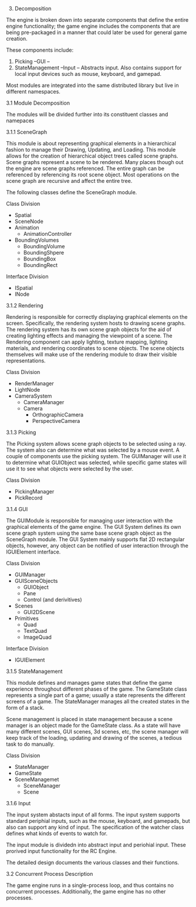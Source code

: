 3. Decomposition

The engine is broken down into separate components that define the entire engine functionality; the game engine includes the components that are being pre-packaged in a manner that could later be used for general game creation.

These components include:
  1. Picking –GUI –
  1. StateManagement –Input – Abstracts input. Also contains support for local input devices such as mouse, keyboard, and gamepad.

Most modules are integrated into the same distributed library but live in different namespaces.

3.1 Module Decomposition

The modules will be divided further into its constituent classes and namepaces

3.1.1 SceneGraph

This module is about representing graphical elements in a hierarchical fashion to manage their Drawing, Updating, and Loading. This module allows for the creation of hierarchical object trees called scene graphs. Scene graphs represent a scene to be rendered. Many places though out the engine are scene graphs referenced. The entire graph can be referenced by referencing its root scene object. Most operations on the scene graph are recursive and affect the entire tree.

The following classes define the SceneGraph module.

Class Division
  * Spatial
  * SceneNode
  * Animation
    * AnimationController
  * BoundingVolumes
    * BoundingVolume
    * BoundingShpere
    * BoundingBox
    * BoundingRect

Interface Division
  * ISpatial
  * INode

3.1.2 Rendering

Rendering is responsible for correctly displaying graphical elements on the screen. Specifically, the rendering system hosts to drawing scene graphs. The rendering system has its own scene graph objects for the aid of creating lighting effects and managing the viewpoint of a scene. The Rendering component can apply lighting, texture mapping, lighting materials, and rendering coordinates to scene objects. The scene objects themselves will make use of the rendering module to draw their visible representations.

Class Division
  * RenderManager
  * LightNode
  * CameraSystem
    * CameraManager
    * Camera
      * OrthographicCamera
      * PerspectiveCamera

3.1.3	Picking

The Picking system allows scene graph objects to be selected using a ray. The system also can determine what was selected by a mouse event. A couple of components use the picking system. The GUIManager will use it to determine what GUIObject was selected, while specific game states will use it to see what objects were selected by the user.

Class Division
  * PickingManager
  * PickRecord

3.1.4	GUI

The GUIModule is responsible for managing user interaction with the graphical elements of the game engine. The GUI System defines its own scene graph system using the same base scene graph object as the SceneGraph module. The GUI System mainly supports flat 2D rectangular objects, however, any object can be notified of user interaction through the IGUIElement interface.

Class Division
  * GUIManager
  * GUISceneObjects
    * GUIObject
    * Pane
    * Control (and derivitives)
  * Scenes
    * GUI2DScene
  * Primitives
    * Quad
    * TextQuad
    * ImageQuad

Interface Division
  * IGUIElement

3.1.5  	StateManagement

This module defines and manages game states that define the game experience throughout different phases of the game. The GameState class represents a single part of a game; usually a state represents the different screens of a game. The StateManager manages all the created states in the form of a stack.

Scene management is placed in state management because a scene manager is an object made for the GameState class. As a state will have many different scenes, GUI scenes, 3d scenes, etc, the scene manager will keep track of the loading, updating and drawing of the scenes, a tedious task to do manually.

Class Division
  * StateManager
  * GameState
  * SceneManagemet
    * SceneManager
    * Scene

3.1.6  	Input

The input system abstacts input of all forms. The input system supports standard periphial inputs, such as the mouse, keyboard, and gamepads, but also can support any kind of input. The specification of the watcher class defines what kinds of events to watch for.


The input module is dividedn into abstract input and periohial input. These prorived input functionality for the RC  Engine.

The detailed design documents the various classes and their functions.

3.2 Concurrent Process Description

The game engine runs in a single-process loop, and thus contains no concurrent processes. Additionally, the game engine has no other processes.